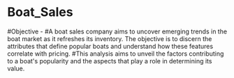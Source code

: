 # Boat_Sales
#Objective -
#A boat sales company aims to uncover emerging trends in the boat market as it refreshes its inventory. The objective is to discern the attributes that define popular boats and understand how these features correlate with pricing. 
#This analysis aims to unveil the factors contributing to a boat's popularity and the aspects that play a role in determining its value.
